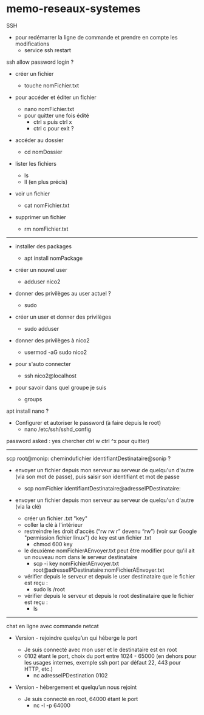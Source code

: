 # memo-reseaux-systemes

SSH

* pour redémarrer la ligne de commande et prendre en compte les modifications
  * service ssh restart 


ssh allow password login ?


* créer un fichier
  * touche nomFichier.txt

* pour accéder et éditer un fichier
  * nano nomFichier.txt
  * pour quitter une fois édité
    * ctrl s puis ctrl x 
    * ctrl c pour exit ?


* accéder au dossier
  * cd nomDossier

* lister les fichiers
  * ls
  * ll (en plus précis)

* voir un fichier
  * cat nomFichier.txt

* supprimer un fichier
  * rm nomFichier.txt

___

* installer des packages
  * apt install nomPackage 
 
* créer un nouvel user
  * adduser nico2 

* donner des privilèges au user actuel ?
  * sudo 

* créer un user et donner des privilèges
  * sudo adduser

* donner des privilèges à nico2
  * usermod -aG sudo nico2

* pour s'auto connecter
  * ssh nico2@localhost	

* pour savoir dans quel groupe je suis	
  * groups

apt install nano ?

* Configurer et autoriser le password (à faire depuis le root)
  * nano /etc/ssh/sshd_config

password asked : yes
chercher ctrl w
ctrl ^x pour quitter) 

___

scp root@monip: chemindufichier identifiantDestinataire@sonip ?

* envoyer un fichier depuis mon serveur au serveur de quelqu'un d'autre (via son mot de passe), puis saisir son identifiant et mot de passe
  * scp nomFichier identifiantDestinataire@adresseIPDestinataire:

* envoyer un fichier depuis mon serveur au serveur de quelqu'un d'autre (via la clé)
  * créer un fichier .txt "key"
  * coller la clé à l'intérieur
  * restreindre les droit d'accès (“rw rw r” devenu “rw”) (voir sur Google "permission fichier linux") de key est un fichier .txt
    * chmod 600 key 
  * le deuxième nomFichierAEnvoyer.txt peut être modifier pour qu'il ait un nouveau nom dans le serveur destinataire
    * scp -i key nomFichierAEnvoyer.txt root@adresseIPDestinataire:nomFichierAEnvoyer.txt 
  * vérifier depuis le serveur et depuis le user destinataire que le fichier est reçu :
    * sudo ls /root
  * vérifier depuis le serveur et depuis le root destinataire que le fichier est reçu :
    * ls
___

chat en ligne avec commande netcat 

* Version - rejoindre quelqu’un qui héberge le port
  * Je suis connecté avec mon user et le destinataire est en root 
  * 0102 étant le port, choix du port entre 1024 - 65000 (en dehors pour les usages internes, exemple ssh port par défaut 22, 443 pour HTTP, etc.)
    * nc  adresseIPDestination 0102 


* Version - hébergement et quelqu’un nous rejoint
  * Je suis connecté en root, 64000 étant le port
    * nc -l -p  64000
